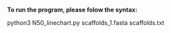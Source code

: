 **To run the program, please folow the syntax:** <br />

python3 N50_linechart.py scaffolds_1.fasta scaffolds.txt